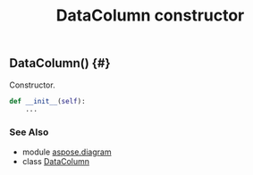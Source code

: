 ﻿---
title: DataColumn constructor
second_title: Aspose.Diagram for Python via .NET API References
description: 
type: docs
weight: 10
url: /python-net/aspose.diagram/datacolumn/__init__/
is_root: false
---

## DataColumn() {#}

Constructor.



```python
def __init__(self):
    ...
```





### See Also
* module [aspose.diagram](../../)
* class [DataColumn](/diagram/python-net/aspose.diagram/datacolumn)
